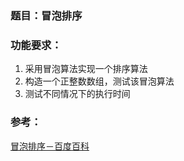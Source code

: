### 题目：冒泡排序

### 功能要求：

1. 采用冒泡算法实现一个排序算法
1. 构造一个正整数数组，测试该冒泡算法
1. 测试不同情况下的执行时间

### 参考：
[冒泡排序－百度百科](http://baike.baidu.com/link?url=mk5B_WaNbOLIbgx-pjQ45OkfTe14BCxcz1C6ZS86AsAduhwNKFM_Q3kqIK-6a6VDh6XKpd-VW8PR1IvaU1FhYTUqqnh5n4ovRUALgFvGox3nEmhkpALdhpvYxfbTkLGpDL90SiatgfuWCWujleIA8E3FUL3qJmC0TnEQN7kD1fHxmhq6uZeVXeTNfxlURvAd)
